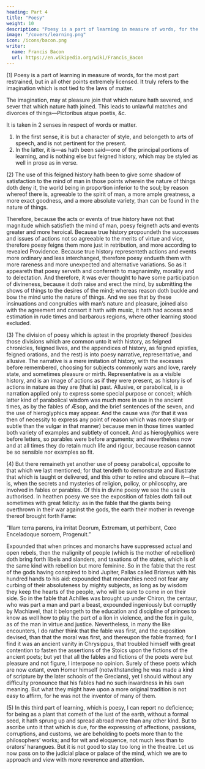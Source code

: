 ```yaml
---
heading: Part 4
title: "Poesy"
weight: 10
description: "Poesy is a part of learning in measure of words, for the most part restrained, but in all other points extremely licensed, and doth truly refer to the imagination"
image: "/covers/learning.png"
icon: /icons/bacon.png
writer:
  name: Francis Bacon
  url: https://en.wikipedia.org/wiki/Francis_Bacon
---
```



(1) Poesy is a part of learning in measure of words, for the most part restrained, but in all other points extremely licensed. It truly refers to the imagination which is not tied to the laws of matter. 

The imagination, may at pleasure join that which nature hath severed, and sever that which nature hath joined. This leads to unlawful matches and divorces of things—Pictoribus atque poetis, &c. 

It is taken in 2 senses in respect of words or matter.  

1. In the first sense, it is but a character of style, and belongeth to arts of speech, and is not pertinent for the present.
2. In the latter, it is—as hath been said—one of the principal portions of learning, and is nothing else but feigned history, which may be styled as well in prose as in verse.


(2) The use of this feigned history hath been to give some shadow of satisfaction to the mind of man in those points wherein the nature of things doth deny it, the world being in proportion inferior to the soul; by reason whereof there is, agreeable to the spirit of man, a more ample greatness, a more exact goodness, and a more absolute variety, than can be found in the nature of things.  

Therefore, because the acts or events of true history have not that magnitude which satisfieth the mind of man, poesy feigneth acts and events greater and more heroical. Because true history propoundeth the successes and issues of actions not so agreeable to the merits of virtue and vice, therefore poesy feigns them more just in retribution, and more according to revealed Providence.  Because true history representeth actions and events more ordinary and less interchanged, therefore poesy endueth them with more rareness and more unexpected and alternative variations.  So as it appeareth that poesy serveth and conferreth to magnanimity, morality and to delectation.  And therefore, it was ever thought to have some participation of divineness, because it doth raise and erect the mind, by submitting the shows of things to the desires of the mind; whereas reason doth buckle and bow the mind unto the nature of things.  And we see that by these insinuations and congruities with man’s nature and pleasure, joined also with the agreement and consort it hath with music, it hath had access and estimation in rude times and barbarous regions, where other learning stood excluded.

(3) The division of poesy which is aptest in the propriety thereof (besides those divisions which are common unto it with history, as feigned chronicles, feigned lives, and the appendices of history, as feigned epistles, feigned orations, and the rest) is into poesy narrative, representative, and allusive.  The narrative is a mere imitation of history, with the excesses before remembered, choosing for subjects commonly wars and love, rarely state, and sometimes pleasure or mirth. Representative is as a visible history, and is an image of actions as if they were present, as history is of actions in nature as they are (that is) past.  Allusive, or parabolical, is a narration applied only to express some special purpose or conceit; which latter kind of parabolical wisdom was much more in use in the ancient times, as by the fables of Æsop, and the brief sentences of the seven, and the use of hieroglyphics may appear.  And the cause was (for that it was then of necessity to express any point of reason which was more sharp or subtle than the vulgar in that manner) because men in those times wanted both variety of examples and subtlety of conceit.  And as hieroglyphics were before letters, so parables were before arguments; and nevertheless now and at all times they do retain much life and rigour, because reason cannot be so sensible nor examples so fit.

(4) But there remaineth yet another use of poesy parabolical, opposite to that which we last mentioned; for that tendeth to demonstrate and illustrate that which is taught or delivered, and this other to retire and obscure it—that is, when the secrets and mysteries of religion, policy, or philosophy, are involved in fables or parables.  Of this in divine poesy we see the use is authorised.  In heathen poesy we see the exposition of fables doth fall out sometimes with great felicity: as in the fable that the giants being overthrown in their war against the gods, the earth their mother in revenge thereof brought forth Fame:

“Illam terra parens, ira irritat Deorum,
Extremam, ut perhibent, Cœo Enceladoque soroem,
Progenuit.”

Expounded that when princes and monarchs have suppressed actual and open rebels, then the malignity of people (which is the mother of rebellion) doth bring forth libels and slanders, and taxations of the states, which is of the same kind with rebellion but more feminine.  So in the fable that the rest of the gods having conspired to bind Jupiter, Pallas called Briareus with his hundred hands to his aid: expounded that monarchies need not fear any curbing of their absoluteness by mighty subjects, as long as by wisdom they keep the hearts of the people, who will be sure to come in on their side.  So in the fable that Achilles was brought up under Chiron, the centaur, who was part a man and part a beast, expounded ingeniously but corruptly by Machiavel, that it belongeth to the education and discipline of princes to know as well how to play the part of a lion in violence, and the fox in guile, as of the man in virtue and justice.  Nevertheless, in many the like encounters, I do rather think that the fable was first, and the exposition devised, than that the moral was first, and thereupon the fable framed; for I find it was an ancient vanity in Chrysippus, that troubled himself with great contention to fasten the assertions of the Stoics upon the fictions of the ancient poets; but yet that all the fables and fictions of the poets were but pleasure and not figure, I interpose no opinion.  Surely of these poets which are now extant, even Homer himself (notwithstanding he was made a kind of scripture by the later schools of the Grecians), yet I should without any difficulty pronounce that his fables had no such inwardness in his own meaning.  But what they might have upon a more original tradition is not easy to affirm, for he was not the inventor of many of them.

(5) In this third part of learning, which is poesy, I can report no deficience; for being as a plant that cometh of the lust of the earth, without a formal seed, it hath sprung up and spread abroad more than any other kind.  But to ascribe unto it that which is due, for the expressing of affections, passions, corruptions, and customs, we are beholding to poets more than to the philosophers’ works; and for wit and eloquence, not much less than to orators’ harangues.  But it is not good to stay too long in the theatre.  Let us now pass on to the judicial place or palace of the mind, which we are to approach and view with more reverence and attention.
